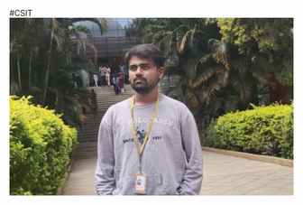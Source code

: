 #CSIT
![image alt](https://github.com/guruprasadsm/csit/blob/03f76beee44fa9515363a708f9f29c64a955dd72/profile.jpg)
